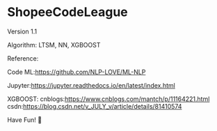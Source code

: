 # ShopeeCodeLeague
Version 1.1


Algorithm: LTSM, NN, XGBOOST


Reference:

Code ML:https://github.com/NLP-LOVE/ML-NLP

Jupyter:https://jupyter.readthedocs.io/en/latest/index.html

XGBOOST:
cnblogs:https://www.cnblogs.com/mantch/p/11164221.html
csdn:https://blog.csdn.net/v_JULY_v/article/details/81410574


Have Fun! 🙂
